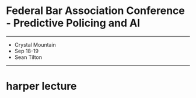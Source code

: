 # Federal Bar Association Conference - Predictive Policing and AI

---

+ Crystal Mountain 
+ Sep 18-19
+ Sean Tilton

---

# harper lecture